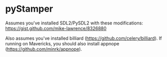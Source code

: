 pyStamper
=========

Assumes you've installed SDL2/PySDL2 with these modifications: https://gist.github.com/mike-lawrence/8326880

Also assumes you've installed billiard (https://github.com/celery/billiard). If running on Mavericks, you should also install appnope (https://github.com/minrk/appnope).
